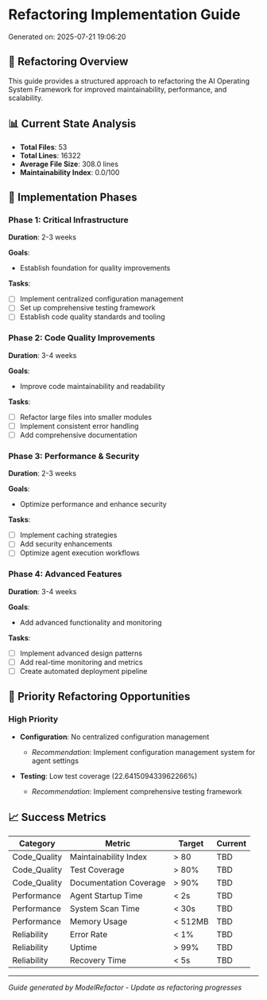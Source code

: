 # Refactoring Implementation Guide

Generated on: 2025-07-21 19:06:20

## 🎯 Refactoring Overview

This guide provides a structured approach to refactoring the AI Operating System Framework for improved maintainability, performance, and scalability.

## 📊 Current State Analysis

- **Total Files**: 53
- **Total Lines**: 16322
- **Average File Size**: 308.0 lines
- **Maintainability Index**: 0.0/100

## 📅 Implementation Phases

### Phase 1: Critical Infrastructure
**Duration**: 2-3 weeks

**Goals**:
- Establish foundation for quality improvements

**Tasks**:
- [ ] Implement centralized configuration management
- [ ] Set up comprehensive testing framework
- [ ] Establish code quality standards and tooling

### Phase 2: Code Quality Improvements
**Duration**: 3-4 weeks

**Goals**:
- Improve code maintainability and readability

**Tasks**:
- [ ] Refactor large files into smaller modules
- [ ] Implement consistent error handling
- [ ] Add comprehensive documentation

### Phase 3: Performance & Security
**Duration**: 2-3 weeks

**Goals**:
- Optimize performance and enhance security

**Tasks**:
- [ ] Implement caching strategies
- [ ] Add security enhancements
- [ ] Optimize agent execution workflows

### Phase 4: Advanced Features
**Duration**: 3-4 weeks

**Goals**:
- Add advanced functionality and monitoring

**Tasks**:
- [ ] Implement advanced design patterns
- [ ] Add real-time monitoring and metrics
- [ ] Create automated deployment pipeline

## 🎯 Priority Refactoring Opportunities

### High Priority
- **Configuration**: No centralized configuration management
  - *Recommendation*: Implement configuration management system for agent settings

- **Testing**: Low test coverage (22.641509433962266%)
  - *Recommendation*: Implement comprehensive testing framework

## 📈 Success Metrics

| Category | Metric | Target | Current |
|----------|--------|--------|---------|
| Code_Quality | Maintainability Index | > 80 | TBD |
| Code_Quality | Test Coverage | > 80% | TBD |
| Code_Quality | Documentation Coverage | > 90% | TBD |
| Performance | Agent Startup Time | < 2s | TBD |
| Performance | System Scan Time | < 30s | TBD |
| Performance | Memory Usage | < 512MB | TBD |
| Reliability | Error Rate | < 1% | TBD |
| Reliability | Uptime | > 99% | TBD |
| Reliability | Recovery Time | < 5s | TBD |

---
*Guide generated by ModelRefactor - Update as refactoring progresses*
